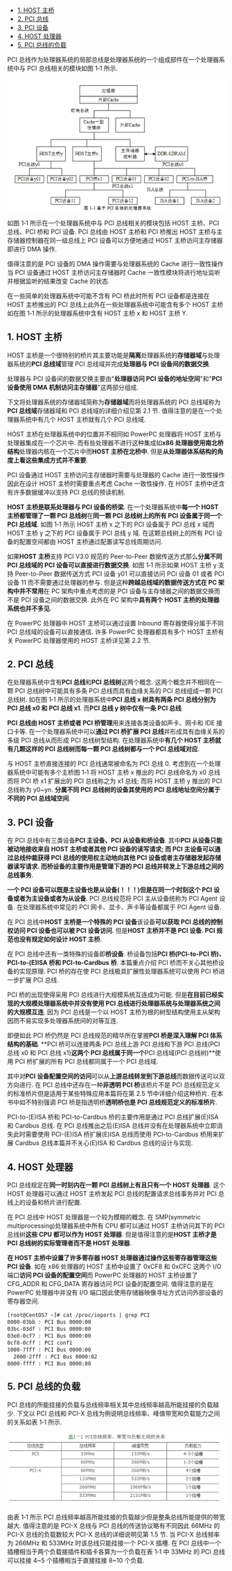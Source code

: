 
<!-- @import "[TOC]" {cmd="toc" depthFrom=1 depthTo=6 orderedList=false} -->

<!-- code_chunk_output -->

- [1. HOST 主桥](#1-host-主桥)
- [2. PCI 总线](#2-pci-总线)
- [3. PCI 设备](#3-pci-设备)
- [4. HOST 处理器](#4-host-处理器)
- [5. PCI 总线的负载](#5-pci-总线的负载)

<!-- /code_chunk_output -->

PCI 总线作为处理器系统的局部总线是处理器系统的一个组成部件在一个处理器系统中与 PCI 总线相关的模块如图 1‑1 所示.

![config](images/1.png)

如图 1‑1 所示在一个处理器系统中与 PCI 总线相关的模块包括 HOST 主桥、PCI 总线、PCI 桥和 PCI 设备. PCI 总线由 HOST 主桥和 PCI 桥推出 HOST 主桥与主存储器控制器在同一级总线上 PCI 设备可以方便地通过 HOST 主桥访问主存储器即进行 DMA 操作.

值得注意的是 PCI 设备的 DMA 操作需要与处理器系统的 Cache 进行一致性操作当 PCI 设备通过 HOST 主桥访问主存储器时 Cache 一致性模块将进行地址监听并根据监听的结果改变 Cache 的状态.

在一些简单的处理器系统中可能不含有 PCI 桥此时所有 PCI 设备都是连接在 HOST 主桥推出的 PCI 总线上此外在一些处理器系统中可能含有多个 HOST 主桥如在图 1‑1 所示的处理器系统中含有 HOST 主桥 x 和 HOST 主桥 Y.

## 1. HOST 主桥

HOST 主桥是一个很特别的桥片其主要功能是**隔离**处理器系统的**存储器域**与处理器系统的**PCI 总线域**管理 PCI 总线域并完成**处理器与 PCI 设备间的数据交换**.

处理器与 PCI 设备间的数据交换主要由"**处理器访问 PCI 设备的地址空间**"和"**PCI 设备使用 DMA 机制访问主存储器**"这两部分组成.

下文将处理器系统的存储器域简称为**存储器域**而将处理器系统的 PCI 总线域称为**PCI 总线域**存储器域和 PCI 总线域的详细介绍见第 2.1 节. 值得注意的是在一个处理器系统中有几个 HOST 主桥就有几个 PCI 总线域.

HOST 主桥在处理器系统中的位置并不相同如 PowerPC 处理器将 HOST 主桥与处理器集成在一个芯片中. 而有些处理器不进行这种集成如**x86 处理器使用南北桥结构**处理器内核在一个芯片中而**HOST 主桥在北桥中**. 但是**从处理器体系结构的角度上看这些集成方式并不重要**.

PCI 设备通过 HOST 主桥访问主存储器时需要与处理器的 Cache 进行一致性操作因此在设计 HOST 主桥时需要重点考虑 Cache 一致性操作. 在 HOST 主桥中还含有许多数据缓冲以支持 PCI 总线的预读机制.

**HOST 主桥是联系处理器与 PCI 设备的桥梁**. 在一个处理器系统中**每一个 HOST 主桥都管理了一颗 PCI 总线树**在**同一颗 PCI 总线树上的所有 PCI 设备属于同一个 PCI 总线域**. 如图 1‑1 所示 HOST 主桥 x 之下的 PCI 设备属于 PCI 总线 x 域而 HOST 主桥 y 之下的 PCI 设备属于 PCI 总线 y 域. 在这颗总线树上的所有 PCI 设备的配置空间都由 HOST 主桥通过配置读写总线周期访问.

如果**HOST 主桥**支持 PCI V3.0 规范的 Peer-to-Peer 数据传送方式那么**分属不同 PCI 总线域的 PCI 设备可以直接进行数据交换**. 如图 1‑1 所示如果 HOST 主桥 y 支持 Peer-to-Peer 数据传送方式 PCI 设备 y01 可以直接访问 PCI 设备 01 或者 PCI 设备 11 而不需要通过处理器的参与. 但是这种**跨越总线域的数据传送方式在 PC 架构中并不常用**在 PC 架构中重点考虑的是 PCI 设备与主存储器之间的数据交换而不是 PCI 设备之间的数据交换. 此外在 PC 架构中**具有两个 HOST 主桥的处理器系统也并不多见**.

在 PowerPC 处理器中 HOST 主桥可以通过设置 Inbound 寄存器使得分属于不同 PCI 总线域的设备可以直接通信. 许多 PowerPC 处理器都具有多个 HOST 主桥有关 PowerPC 处理器使用的 HOST 主桥详见第 2.2 节.

## 2. PCI 总线

在处理器系统中含有**PCI 总线**和**PCI 总线树**这两个概念. 这两个概念并不相同在一颗 PCI 总线树中可能具有多条 PCI 总线而具有血缘关系的 PCI 总线组成一颗 PCI 总线树. 如在图 1‑1 所示的处理器系统中**PCI 总线 x 树具有两条 PCI 总线分别为 PCI 总线 x0 和 PCI 总线 x1**. 而**PCI 总线 y 树中仅有一条 PCI 总线**.

**PCI 总线由 HOST 主桥或者 PCI 桥管理**用来连接各类设备如声卡、网卡和 IDE 接口卡等. 在一个处理器系统中可以**通过 PCI 桥扩展 PCI 总线**并形成具有血缘关系的多级 PCI 总线从而形成 PCI 总线树型结构. 在处理器系统中**有几个 HOST 主桥就有几颗这样的 PCI 总线树而每一颗 PCI 总线树都与一个 PCI 总线域对应**.

与 HOST 主桥直接连接的 PCI 总线通常被命名为 PCI 总线 0. 考虑到在一个处理器系统中可能有多个主桥图 1‑1 将 HOST 主桥 x 推出的 PCI 总线命名为 x0 总线而将 PCI 桥 x1 扩展出的 PCI 总线称之为 x1 总线; 而将 HOST 主桥 y 推出的 PCI 总线称为 y0~yn. **分属不同 PCI 总线树的设备其使用的 PCI 总线地址空间分属于不同的 PCI 总线域空间**.

## 3. PCI 设备

在 PCI 总线中有三类设备**PCI 主设备、PCI 从设备和桥设备**. 其中**PCI 从设备只能被动地接收来自 HOST 主桥或者其他 PCI 设备的读写请求; 而 PCI 主设备可以通过总线仲裁获得 PCI 总线的使用权主动地向其他 PCI 设备或者主存储器发起存储器读写请求. 而桥设备的主要作用是管理下游的 PCI 总线并转发上下游总线之间的总线事务**.

**一个 PCI 设备可以既是主设备也是从设备(！！！)但是在同一个时刻这个 PCI 设备或者为主设备或者为从设备**. PCI 总线规范将 PCI 主从设备统称为 PCI Agent 设备. 在处理器系统中常见的 PCI 网卡、显卡、声卡等设备都属于 PCI Agent 设备.

在 PCI 总线中**HOST 主桥是一个特殊的 PCI 设备**该设备**可以获取 PCI 总线的控制权访问 PCI 设备也可以被 PCI 设备访问**. 但是**HOST 主桥并不是 PCI 设备. PCI 规范也没有规定如何设计 HOST 主桥**.

在 PCI 总线中还有一类特殊的设备即**桥设备**. 桥设备包括**PCI 桥(PCI-to-PCI 桥)、PCI-to-(E)ISA 桥和 PCI-to-Cardbus 桥**. 本篇重点介绍 PCI 桥而不关心其他桥设备的实现原理. PCI 桥的存在使 PCI 总线极具扩展性处理器系统可以使用 PCI 桥进一步扩展 PCI 总线.

PCI 桥的出现使得采用 PCI 总线进行大规模系统互连成为可能. 但是**在目前已经实现的大规模处理器系统中并没有使用 PCI 总线进行处理器系统与处理器系统之间的大规模互连**. 因为 PCI 总线是一个以 HOST 主桥为根的树型结构使用主从架构因而不易实现多处理器系统间的对等互连.

即便如此 PCI 桥仍然是 PCI 总线规范的精华所在掌握**PCI 桥是深入理解 PCI 体系结构的基础**. **PCI 桥可以连接两条 PCI 总线上游 PCI 总线和下游 PCI 总线(PCI 总线 x0 和 PCI 总线 x1)**这两个 PCI 总线属于同一个**PCI 总线域(PCI 总线树)**使用 PCI 桥扩展的所有 PCI 总线都同属于一个 PCI 总线域.

其中对**PCI 设备配置空间的访问**可以从**上游总线转发到下游总线**而数据传送可以双方向进行. 在 PCI 总线中还存在一种**非透明 PCI 桥**该桥片不是 PCI 总线规范定义的标准桥片但是适用于某些特殊应用本篇将在第 2.5 节中详细介绍这种桥片. 在本书中如不特别强调 PCI 桥是指透明桥**透明桥也是 PCI 总线规范定义的标准桥片**.

PCI-to-(E)ISA 桥和 PCI-to-Cardbus 桥的主要作用是通过 PCI 总线扩展(E)ISA 和 Cardbus 总线. 在 PCI 总线推出之后(E)ISA 总线并没有在处理器系统中立即消失此时需要使用 PCI-(E)ISA 桥扩展(E)ISA 总线而使用 PCI-to-Cardbus 桥用来扩展 Cardbus 总线本篇并不关心(E)ISA 和 Cardbus 总线的设计与实现.

## 4. HOST 处理器

PCI 总线规定在**同一时刻内在一颗 PCI 总线树上有且只有一个 HOST 处理器**. 这个 HOST 处理器可以通过 HOST 主桥发起 PCI 总线的配置请求总线事务并对 PCI 总线上的设备和桥片进行配置.

在 PCI 总线中 HOST 处理器是一个较为模糊的概念. 在 SMP(symmetric multiprocessing)处理器系统中所有 CPU 都可以通过 HOST 主桥访问其下的 PCI 总线树**这些 CPU 都可以作为 HOST 处理器**. 但是值得注意的是**HOST 主桥才是 PCI 总线树的实际管理者而不是 HOST 处理器**.

**在 HOST 主桥中设置了许多寄存器 HOST 处理器通过操作这些寄存器管理这些 PCI 设备**. 如在 x86 处理器的 HOST 主桥中设置了 0xCF8 和 0xCFC 这两个 I/O 端口**访问 PCI 设备的配置空间**而 PowerPC 处理器的 HOST 主桥设置了 CFG\_ADDR 和 CFG\_DATA 寄存器访问 PCI 设备的配置空间. 值得注意的是在 PowerPC 处理器中并没有 I/O 端口因此使用存储器映像寻址方式访问外部设备的寄存器空间.

```
[root@CentOS7 ~]# cat /proc/ioports | grep PCI
0000-03bb : PCI Bus 0000:00
03bc-03df : PCI Bus 0000:00
03e0-0cf7 : PCI Bus 0000:00
0cf8-0cff : PCI conf1
1000-7fff : PCI Bus 0000:00
  2000-2fff : PCI Bus 0000:02
8000-ffff : PCI Bus 0000:80
```

## 5. PCI 总线的负载

PCI 总线的所能挂接的负载与总线频率相关其中总线频率越高所能挂接的负载越少. 下文以 PCI 总线和 PCI-X 总线为例说明总线频率、峰值带宽和负载能力之间的关系如表 1‑1 所示.

![config](images/2.png)

由表 1‑1 所示 PCI 总线频率越高所能挂接的负载越少但是整条总线所能提供的带宽越大. 值得注意的是 PCI-X 总线与 PCI 总线的传送协议略有不同因此 66MHz 的 PCI-X 总线的负载数较大 PCI-X 总线的详细说明见第 1.5 节. 当 PCI-X 总线频率为 266MHz 和 533MHz 时该总线只能挂接一个 PCI-X 插槽. 在 PCI 总线中一个插槽相当于两个负载接插件和插卡各算为一个负载在表 1‑1 中 33MHz 的 PCI 总线可以挂接 4\~5 个插槽相当于直接挂接 8\~10 个负载.